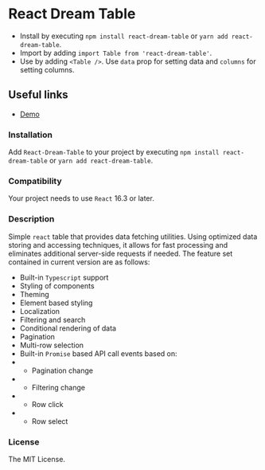 # React Dream Table

- Install by executing `npm install react-dream-table` or `yarn add react-dream-table`.
- Import by adding `import Table from 'react-dream-table'`.
- Use by adding `<Table />`. Use `data` prop for setting data and `columns` for setting columns.

## Useful links

- [Demo](https://codesandbox.io/s/nice-blackburn-2b817t)

### Installation

Add `React-Dream-Table` to your project by executing `npm install react-dream-table` or `yarn add react-dream-table`.

### Compatibility

Your project needs to use `React` 16.3 or later.

### Description

Simple `react` table that provides data fetching utilities. Using optimized data storing and accessing techniques, it allows for fast processing and eliminates additional server-side requests if needed. The feature set contained in current version are as follows:

- Built-in `Typescript` support
- Styling of components
- Theming
- Element based styling
- Localization
- Filtering and search
- Conditional rendering of data
- Pagination
- Multi-row selection
- Built-in `Promise` based API call events based on:
- - Pagination change
- - Filtering change
- - Row click
- - Row select

### License

The MIT License.
